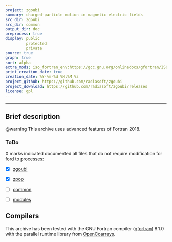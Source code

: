 ```yaml
---
project: zgoubi
summary: charged-particle motion in magnetic electric fields
src_dir: zgoubi
src_dir: common
output_dir: doc
preprocess: true
display: public
         protected
         private
source: true
graph: true
sort: alpha
extra_mods: iso_fortran_env:https://gcc.gnu.org/onlinedocs/gfortran/ISO_005fFORTRAN_005fENV.html
print_creation_date: true
creation_date: %Y-%m-%d %H:%M %z
project_github: https://github.com/radiasoft/zgoubi 
project_download: https://github.com/radiasoft/zgoubi/releases
license: gpl
---
```


[This document is a FORD project file, formatted with Pythonic Markdown                                      ]:#
[See https://github.com/cmacmackin/ford/wiki/Project-File-Options for more info on writing FORD project files]:#

[Descriptions of some of the above commands:]:#
[source: display source code corresponding to item being documented]:#
[graph: generate call graphs, module dependency graphs, derive type composition/inheritance graphs ]:#
[sort: different sorting schemes for the modules or procedures or programs or derived types (alpha = alphabetical see wiki).]:#
[extra_mods: documentation for intrinsic modules]:#

--------------------

Brief description
-----------------

@warning
This archive uses advanced features of Fortran 2018.

### ToDo

X marks indicated documented all files that do not require modification for ford to processes:

 - [X] [zgoubi](./zgoubi)
 - [X] [zpop](./zpop)
 - [ ] [common](./common)
 - [ ] [modules](./modules)


Compilers
---------

This archive has been tested with the GNU Fortran compiler ([gfortran](https://gcc.gnu.org)) 8.1.0 with the parallel
runtime library from [OpenCoarrays](http://www.opencoarrays.org).
